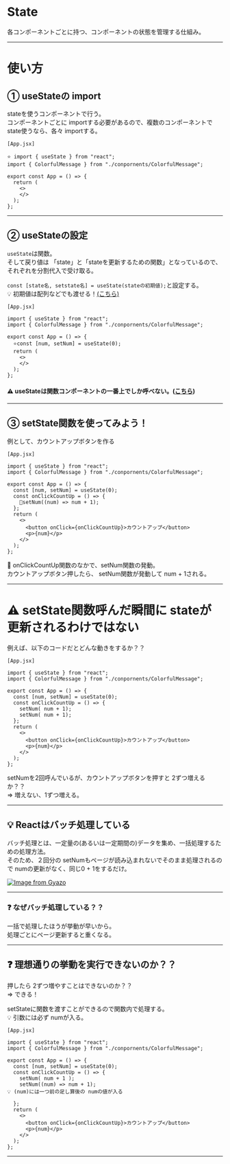# State
各コンポーネントごとに持つ、コンポーネントの状態を管理する仕組み。
***

# 使い方
## ① useStateの import
stateを使うコンポーネントで行う。   
コンポーネントごとに importする必要があるので、複数のコンポーネントで state使うなら、各々 importする。
~~~
[App.jsx]

⭐️ import { useState } from "react";
import { ColorfulMessage } from "./conpornents/ColorfulMessage";

export const App = () => {
  return (
    <>
    </>
  );
};
~~~
***

## ② useStateの設定
`useState`は関数。  
そして戻り値は 「state」と「stateを更新するための関数」となっているので、それぞれを分割代入で受け取る。

`const [state名, setstate名] = useState(stateの初期値);`と設定する。  
💡 初期値は配列などでも渡せる！[(こちら)]()
~~~
[App.jsx]

import { useState } from "react";
import { ColorfulMessage } from "./conpornents/ColorfulMessage";

export const App = () => {
  ⭐️const [num, setNum] = useState(0);
  return (
    <>
    </>
  );
};
~~~
#### ⚠️ useStateは関数コンポーネントの一番上でしか呼べない。([こちら](https://github.com/Tarara33/TIL/blob/main/React/React%E3%83%A1%E3%83%A2/use%E7%B3%BB%E3%83%95%E3%83%83%E3%82%AF.md))
***

## ③ setState関数を使ってみよう！
例として、カウントアップボタンを作る
~~~
[App.jsx]

import { useState } from "react";
import { ColorfulMessage } from "./conpornents/ColorfulMessage";

export const App = () => {
  const [num, setNum] = useState(0);
  const onClickCountUp = () => {
    🩵setNum((num) => num + 1);
  };
  return (
    <>
      <button onClick={onClickCountUp}>カウントアップ</button>
      <p>{num}</p>
    </>
  );
};
~~~
🩵 onClickCountUp関数のなかで、setNum関数の発動。  
カウントアップボタン押したら、 setNum関数が発動して num + 1される。
***

# ⚠️ setState関数呼んだ瞬間に stateが更新されるわけではない
例えば、以下のコードだとどんな動きをするか？？
~~~
[App.jsx]

import { useState } from "react";
import { ColorfulMessage } from "./conpornents/ColorfulMessage";

export const App = () => {
  const [num, setNum] = useState(0);
  const onClickCountUp = () => {
    setNum( num + 1);
    setNum( num + 1);
  };
  return (
    <>
      <button onClick={onClickCountUp}>カウントアップ</button>
      <p>{num}</p>
    </>
  );
};
~~~
setNumを2回呼んでいるが、カウントアップボタンを押すと 2ずつ増えるか？？  
=> 増えない、1ずつ増える。
***

## 💡 Reactはバッチ処理している
バッチ処理とは、一定量の(あるいは一定期間の)データを集め、一括処理するための処理方法。  
そのため、２回分の setNumもページが読み込まれないでそのまま処理されるので numの更新がなく、同じ0 + 1をするだけ。

[![Image from Gyazo](https://i.gyazo.com/f37ec2d1e5dbbac692cbd23e0539f19e.png)](https://gyazo.com/f37ec2d1e5dbbac692cbd23e0539f19e)
***

### ❓ なぜバッチ処理している？？
一括で処理したほうが挙動が早いから。  
処理ごとにページ更新すると重くなる。
***

## ❓ 理想通りの挙動を実行できないのか？？
押したら 2ずつ増やすことはできないのか？？  
=> できる！

setStateに関数を渡すことができるので関数内で処理する。  
💡 引数には必ず numが入る。
~~~
[App.jsx]

import { useState } from "react";
import { ColorfulMessage } from "./conpornents/ColorfulMessage";

export const App = () => {
  const [num, setNum] = useState(0);
  const onClickCountUp = () => {
    setNum( num + 1 );
    setNum((num) => num + 1);
💡 (num)には一つ前の足し算後の numの値が入る

  };
  return (
    <>
      <button onClick={onClickCountUp}>カウントアップ</button>
      <p>{num}</p>
    </>
  );
};
~~~
***
